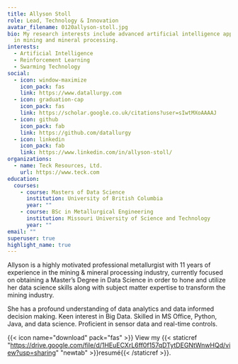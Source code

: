 ```yaml
---
title: Allyson Stoll
role: Lead, Technology & Innovation
avatar_filename: 0120allyson-stoll.jpg
bio: My research interests include advanced artificial intelligence applications
  in mining and mineral processing.
interests:
  - Artificial Intelligence
  - Reinforcement Learning
  - Swarming Technology
social:
  - icon: window-maximize
    icon_pack: fas
    link: https://www.datallurgy.com
  - icon: graduation-cap
    icon_pack: fas
    link: https://scholar.google.co.uk/citations?user=sIwtMXoAAAAJ
  - icon: github
    icon_pack: fab
    link: https://github.com/datallurgy
  - icon: linkedin
    icon_pack: fab
    link: https://www.linkedin.com/in/allyson-stoll/
organizations:
  - name: Teck Resources, Ltd.
    url: https://www.teck.com
education:
  courses:
    - course: Masters of Data Science
      institution: University of British Columbia
      year: ""
    - course: BSc in Metallurgical Engineering
      institution: Missouri University of Science and Technology
      year: ""
email: ""
superuser: true
highlight_name: true
---
```

Allyson is a highly motivated professional metallurgist with 11 years of experience in the mining & mineral processing industry, currently focused on obtaining a Master’s Degree in Data Science in order to hone and utilize her data science skills along with subject matter expertise to transform the mining industry.

She has a profound understanding of data analytics and data informed decision making. Keen interest in Big Data. Skilled in MS Office, Python, Java, and data science. Proficient in sensor data and real-time controls.

{{< icon name="download" pack="fas" >}} View my {{< staticref "https://drive.google.com/file/d/1HEuECXrL6ff0f157qDTytDEGNtWnwHQd/view?usp=sharing" "newtab" >}}resumé{{< /staticref >}}.